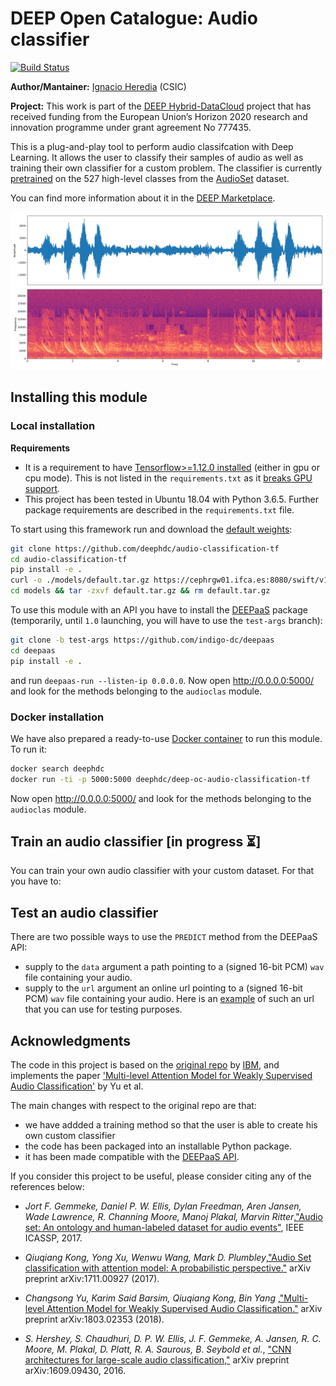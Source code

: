 DEEP Open Catalogue: Audio classifier
=======================

[![Build Status](https://jenkins.indigo-datacloud.eu:8080/buildStatus/icon?job=Pipeline-as-code/DEEP-OC-org/audioclas/master)](https://jenkins.indigo-datacloud.eu:8080/job/Pipeline-as-code/job/DEEP-OC-org/job/audioclas/job/master)

**Author/Mantainer:** [Ignacio Heredia](https://github.com/IgnacioHeredia) (CSIC)

**Project:** This work is part of the [DEEP Hybrid-DataCloud](https://deep-hybrid-datacloud.eu/) project that has received funding from the European Union’s Horizon 2020 research and innovation programme under grant agreement No 777435.

This is a plug-and-play tool to perform audio classifcation with Deep Learning. It allows the user to classify their samples of audio as well as training their own classifier for a custom problem. The classifier is currently [pretrained](models/default) on the 527 high-level classes from the [AudioSet](https://research.google.com/audioset/) dataset.

You can find more information about it in the [DEEP Marketplace](https://marketplace.deep-hybrid-datacloud.eu/).

![demo](./reports/figures/demo.png)


## Installing this module

### Local installation

**Requirements**
 
- It is a requirement to have [Tensorflow>=1.12.0 installed](https://www.tensorflow.org/install/pip) (either in gpu or cpu mode). This is not listed in the `requirements.txt` as it [breaks GPU support](https://github.com/tensorflow/tensorflow/issues/7166).   
- This project has been tested in Ubuntu 18.04 with Python 3.6.5. Further package requirements are described in the `requirements.txt` file.

To start using this framework run and download the [default weights](https://cephrgw01.ifca.es:8080/swift/v1/audio-classification-tf/default.tar.gz):

```bash
git clone https://github.com/deephdc/audio-classification-tf
cd audio-classification-tf
pip install -e .
curl -o ./models/default.tar.gz https://cephrgw01.ifca.es:8080/swift/v1/audio-classification-tf/default.tar.gz
cd models && tar -zxvf default.tar.gz && rm default.tar.gz 
```

To use this module with an API you have to install the [DEEPaaS](https://github.com/indigo-dc/DEEPaaS) package (temporarily, until `1.0` launching, you will have to use the `test-args` branch):

```bash
git clone -b test-args https://github.com/indigo-dc/deepaas
cd deepaas
pip install -e .
```

and run `deepaas-run --listen-ip 0.0.0.0`. Now open http://0.0.0.0:5000/ and look for the methods belonging to the `audioclas` module.

### Docker installation

We have also prepared a ready-to-use [Docker container](https://github.com/deephdc/DEEP-OC-audio-classification-tf) to run this module. To run it:

```bash
docker search deephdc
docker run -ti -p 5000:5000 deephdc/deep-oc-audio-classification-tf
```

Now open http://0.0.0.0:5000/ and look for the methods belonging to the `audioclas` module.


## Train an audio classifier [in progress :hourglass_flowing_sand:]

You can train your own audio classifier with your custom dataset. For that you have to:


## Test an audio classifier

There are two possible ways to use the `PREDICT` method from the DEEPaaS API:

* supply to the `data` argument a path  pointing to a (signed 16-bit PCM) `wav` file containing your audio.
* supply to the `url` argument an online url  pointing to a (signed 16-bit PCM) `wav` file containing your audio. Here is an [example](https://file-examples.com/wp-content/uploads/2017/11/file_example_WAV_1MG.wav) of such an url that you can use for testing purposes.

## Acknowledgments

The code in this project is based on the [original repo](https://github.com/IBM/MAX-Audio-Classifier) by [IBM](https://github.com/IBM), and implements the paper ['Multi-level Attention Model for Weakly Supervised Audio Classification'](https://arxiv.org/abs/1803.02353) by Yu et al.

The main changes with respect to the original repo are that:

* we have addded a training method so that the user is able to create his own custom classifier
* the code has been packaged into an installable Python package.
* it has been made compatible with the [DEEPaaS API](http://docs.deep-hybrid-datacloud.eu/en/latest/user/overview/api.html).

If you consider this project to be useful, please consider citing any of the references below:

* _Jort F. Gemmeke, Daniel P. W. Ellis, Dylan Freedman, Aren Jansen, Wade Lawrence, R. Channing Moore, Manoj Plakal, Marvin Ritter_,["Audio set: An ontology and human-labeled dataset for audio events"](https://static.googleusercontent.com/media/research.google.com/en//pubs/archive/45857.pdf), IEEE ICASSP, 2017.

* _Qiuqiang Kong, Yong Xu, Wenwu Wang, Mark D. Plumbley_,["Audio Set classification with attention model: A probabilistic perspective."](https://arxiv.org/pdf/1711.00927.pdf) arXiv preprint arXiv:1711.00927 (2017).

* _Changsong Yu, Karim Said Barsim, Qiuqiang Kong, Bin Yang_ ,["Multi-level Attention Model for Weakly Supervised Audio Classification."](https://arxiv.org/pdf/1803.02353.pdf) arXiv preprint arXiv:1803.02353 (2018).

* _S. Hershey, S. Chaudhuri, D. P. W. Ellis, J. F. Gemmeke, A. Jansen,
R. C. Moore, M. Plakal, D. Platt, R. A. Saurous, B. Seybold et  al._,
["CNN architectures for large-scale audio classification,"](https://arxiv.org/pdf/1609.09430.pdf) arXiv preprint
arXiv:1609.09430, 2016.
